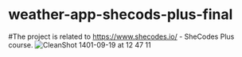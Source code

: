 # weather-app-shecods-plus-final
#The project is related to https://www.shecodes.io/ - SheCodes Plus course.
![CleanShot 1401-09-19 at 12 47 11](https://user-images.githubusercontent.com/86524039/206843143-01575439-8806-4ca7-830c-a6b7b49d2725.png)
